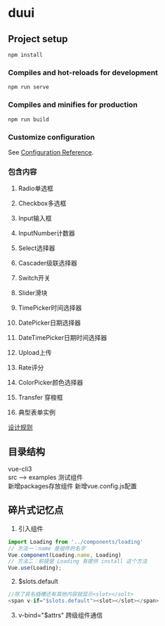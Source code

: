 # duui

## Project setup
```
npm install
```

### Compiles and hot-reloads for development
```
npm run serve
```

### Compiles and minifies for production
```
npm run build
```

### Customize configuration
See [Configuration Reference](https://cli.vuejs.org/config/).

### 包含内容
1. Radio单选框
2. Checkbox多选框
3. Input输入框
4. InputNumber计数器
5. Select选择器
6. Cascader级联选择器
7. Switch开关
8. Slider滑块
9. TimePicker时间选择器
10. DatePicker日期选择器
11. DateTimePicker日期时间选择器
12. Upload上传
13. Rate评分
14. ColorPicker颜色选择器
15. Transfer 穿梭框

16. 典型表单实例

[设计规则](./design.md)

## 目录结构
vue-cli3  
src --> examples 测试组件  
新增packages存放组件
新增vue.config.js配置




## 碎片式记忆点
1. 引入组件
```js
import Loading from '../components/loading'
// 方法一：name 是组件的名字
Vue.component(Loading.name, Loading)
// 方法二：前提是 Loading 有提供 install 这个方法
Vue.use(Loading);
```
2. $slots.default
```js
//除了具名插槽还有其他内容就显示<slot></solt>
<span v-if="$slots.default"><slot></slot></span>
```
3. v-bind="$attrs" 跨级组件通信




